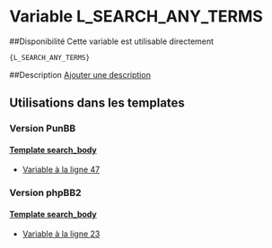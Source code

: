 # Variable L_SEARCH_ANY_TERMS

##Disponibilité
Cette variable est utilisable directement

```html
{L_SEARCH_ANY_TERMS}
```

##Description
[Ajouter une description](https://fa-tvars.appspot.com/var/L_SEARCH_ANY_TERMS)

## Utilisations dans les templates

### Version PunBB

#### [Template search_body](punbb/search_body.md#readme)
* [Variable &agrave; la ligne 47](../punbb/search_body.tpl#L47)

### Version phpBB2

#### [Template search_body](subsilver/search_body.md#readme)
* [Variable &agrave; la ligne 23](../subsilver/search_body.tpl#L23)